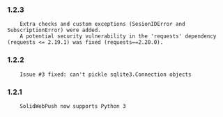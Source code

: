 ### 1.2.3
````
	Extra checks and custom exceptions (SesionIDError and SubscriptionError) were added.
	A potential security vulnerability in the 'requests' dependency (requests <= 2.19.1) was fixed (requests==2.20.0).
```` 

### 1.2.2
````
	Issue #3 fixed: can't pickle sqlite3.Connection objects
```` 

### 1.2.1
````
	SolidWebPush now supports Python 3
```` 

